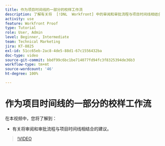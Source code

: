 ```yaml
---
title: 作为项目时间线的一部分的校样工作流
description: 了解有关将  [!DNL  Workfront] 中的审阅和审批流程与项目时间线相结合的建议。
activity: use
feature: Workfront Proof
type: Tutorial
role: User, Admin
level: Beginner, Intermediate
team: Technical Marketing
jira: KT-8825
exl-id: 51cc65eb-2ac8-4de5-88d1-67c1556432ba
doc-type: video
source-git-commit: bbdf99c6bc1be714077fd94fc3f8325394de36b3
workflow-type: tm+mt
source-wordcount: '46'
ht-degree: 100%

---
```


# 作为项目时间线的一部分的校样工作流

在本视频中，您将了解到：

* 有关将审阅和审批流程与项目时间线相结合的建议。

>[!VIDEO](https://video.tv.adobe.com/v/335125/?quality=12&learn=on&enablevpops=1)

<!--
This is a duplicate and not used in the TOC
-->
